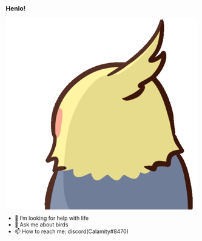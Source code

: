 ### Henlo!

<img align="center" alt="WUT" src="wut.gif">


- 🤔 I’m looking for help with life
- 💬 Ask me about birds
- 📫 How to reach me: discord(Calamity#8470)
